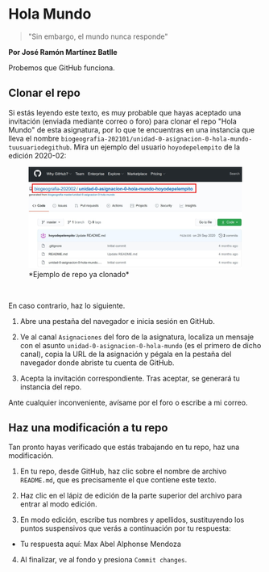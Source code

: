 # Hola Mundo

> "Sin embargo, el mundo nunca responde"

**Por José Ramón Martínez Batlle**

Probemos que GitHub funciona.

## Clonar el repo

Si estás leyendo este texto, es muy probable que hayas aceptado una invitación (enviada mediante correo o foro) para clonar el repo "Hola Mundo" de esta asignatura, por lo que te encuentras en una instancia que lleva el nombre `biogeografia-202101/unidad-0-asignacion-0-hola-mundo-tuusuariodegithub`. Mira un ejemplo del usuario `hoyodepelempito` de la edición 2020-02:

<figure>
    <img src="ejemplo_repo_clonado.jpg" width="600"/>
    <figcaption>*Ejemplo de repo ya clonado*</figcaption>
</figure>

<br>

En caso contrario, haz lo siguiente. 

1. Abre una pestaña del navegador e inicia sesión en GitHub.

2. Ve al canal `Asignaciones` del foro de la asignatura, localiza un mensaje con el asunto `unidad-0-asignacion-0-hola-mundo` (es el primero de dicho canal), copia la URL de la asignación y pégala en la pestaña del navegador donde abriste tu cuenta de GitHub.

3. Acepta la invitación correspondiente. Tras aceptar, se generará tu instancia del repo.

Ante cualquier inconveniente, avísame por el foro o escribe a mi correo.

## Haz una modificación a tu repo

Tan pronto hayas verificado que estás trabajando en tu repo, haz una modificación.

1. En tu repo, desde GitHub, haz clic sobre el nombre de archivo `README.md`, que es precisamente el que contiene este texto.

2. Haz clic en el lápiz de edición de la parte superior del archivo para entrar al modo edición.

3. En modo edición, escribe tus nombres y apellidos, sustituyendo los puntos suspensivos que verás a continuación por tu respuesta:

  * Tu respuesta aquí: Max Abel Alphonse Mendoza
  
4. Al finalizar, ve al fondo y presiona `Commit changes`.
